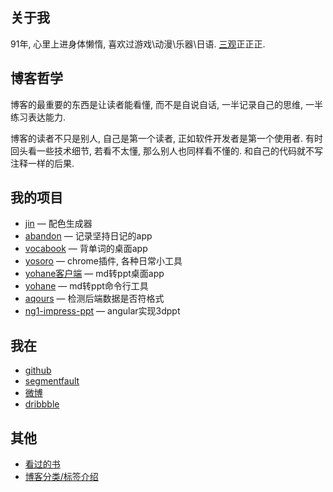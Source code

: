 ## 关于我

91年, 心里上进身体懒惰, 喜欢过游戏\动漫\乐器\日语. [三观](./outlook.md)正正正.

## 博客哲学

博客的最重要的东西是让读者能看懂, 而不是自说自话, 一半记录自己的思维, 一半练习表达能力.

博客的读者不只是别人, 自己是第一个读者, 正如软件开发者是第一个使用者. 有时回头看一些技术细节, 若看不太懂, 那么别人也同样看不懂的. 和自己的代码就不写注释一样的后果.

## 我的项目

+ [jin](https://jin.yo-cwj.com/) — 配色生成器
+ [abandon](https://github.com/fjonas/abandon) — 记录坚持日记的app
+ [vocabook](https://github.com/fjonas/lock-on) — 背单词的桌面app
+ [yosoro](https://github.com/fjonas/yosoro) — chrome插件, 各种日常小工具
+ [yohane客户端](https://github.com/fjonas/yohane-client) — md转ppt桌面app
+ [yohane](https://github.com/fjonas/yohane) — md转ppt命令行工具
+ [aqours](https://github.com/fjonas/aqours) — 检测后端数据是否符格式
+ [ng1-impress-ppt](https://github.com/fjonas/ng1-impress-ppt) — angular实现3dppt

## 我在

+   [github](https://github.com/fjonas)
+   [segmentfault](https://segmentfault.com/u/xpang)
+   [微博](http://weibo.com/u/2719310113)
+   [dribbble](https://dribbble.com/fjonas)

## 其他

+   [看过的书](https://github.com/fjonas/readbook)
+   [博客分类/标签介绍](./cats-and-tags.html)